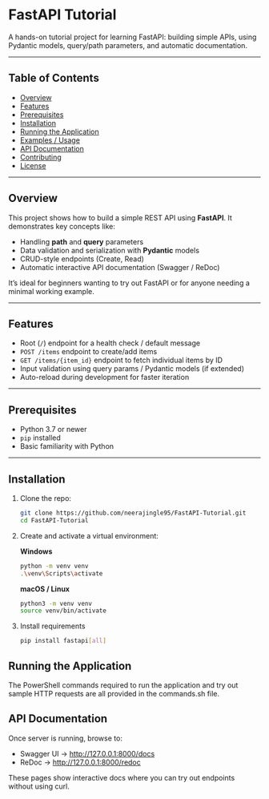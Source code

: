 # FastAPI Tutorial

A hands-on tutorial project for learning FastAPI: building simple APIs, using Pydantic models, query/path parameters, and automatic documentation.

---

## Table of Contents

- [Overview](#overview)  
- [Features](#features)  
- [Prerequisites](#prerequisites)  
- [Installation](#installation)  
- [Running the Application](#running-the-application)  
- [Examples / Usage](#examples--usage)  
- [API Documentation](#api-documentation)  
- [Contributing](#contributing)  
- [License](#license)  

---

## Overview

This project shows how to build a simple REST API using **FastAPI**. It demonstrates key concepts like:

- Handling **path** and **query** parameters  
- Data validation and serialization with **Pydantic** models  
- CRUD-style endpoints (Create, Read)  
- Automatic interactive API documentation (Swagger / ReDoc)  

It’s ideal for beginners wanting to try out FastAPI or for anyone needing a minimal working example.

---

## Features

- Root (`/`) endpoint for a health check / default message  
- `POST /items` endpoint to create/add items  
- `GET /items/{item_id}` endpoint to fetch individual items by ID  
- Input validation using query params / Pydantic models (if extended)  
- Auto-reload during development for faster iteration  

---

## Prerequisites

- Python 3.7 or newer  
- `pip` installed  
- Basic familiarity with Python  

---

## Installation

1. Clone the repo:  
   ```bash
   git clone https://github.com/neerajingle95/FastAPI-Tutorial.git
   cd FastAPI-Tutorial
   
2. Create and activate a virtual environment:
   
   **Windows**
   ```bash
   python -m venv venv
   .\venv\Scripts\activate
   ```
   
   **macOS / Linux**
   ```bash
   python3 -m venv venv
   source venv/bin/activate

4. Install requirements
   ```bash
   pip install fastapi[all]

## Running the Application
The PowerShell commands required to run the application and try out sample HTTP requests are all provided in the commands.sh file.

## API Documentation
Once server is running, browse to:

- Swagger UI → http://127.0.0.1:8000/docs
- ReDoc → http://127.0.0.1:8000/redoc

These pages show interactive docs where you can try out endpoints without using curl.
